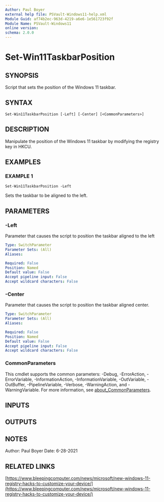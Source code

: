 ```yaml
---
Author: Paul Boyer
external help file: PSVault-Windows11-help.xml
Module Guid: af74b2ec-963d-4219-a6e6-1e561723f92f
Module Name: PSVault-Windows11
online version:
schema: 2.0.0
---
```


# Set-Win11TaskbarPosition

## SYNOPSIS
Script that sets the position of the Windows 11 taskbar.

## SYNTAX

```
Set-Win11TaskbarPosition [-Left] [-Center] [<CommonParameters>]
```

## DESCRIPTION
Manipulate the position of the Windows 11 taskbar by modifying the registry key in HKCU.

## EXAMPLES

### EXAMPLE 1
```
Set-Win11TaskbarPosition -Left
```

Sets the taskbar to be aligned to the left.

## PARAMETERS

### -Left
Parameter that causes the script to position the taskbar aligned to the left

```yaml
Type: SwitchParameter
Parameter Sets: (All)
Aliases:

Required: False
Position: Named
Default value: False
Accept pipeline input: False
Accept wildcard characters: False
```

### -Center
Parameter that causes the script to position the taskbar aligned center.

```yaml
Type: SwitchParameter
Parameter Sets: (All)
Aliases:

Required: False
Position: Named
Default value: False
Accept pipeline input: False
Accept wildcard characters: False
```

### CommonParameters
This cmdlet supports the common parameters: -Debug, -ErrorAction, -ErrorVariable, -InformationAction, -InformationVariable, -OutVariable, -OutBuffer, -PipelineVariable, -Verbose, -WarningAction, and -WarningVariable. For more information, see [about_CommonParameters](http://go.microsoft.com/fwlink/?LinkID=113216).

## INPUTS

## OUTPUTS

## NOTES
Author: Paul Boyer
Date: 6-28-2021

## RELATED LINKS

[https://www.bleepingcomputer.com/news/microsoft/new-windows-11-registry-hacks-to-customize-your-device/](https://www.bleepingcomputer.com/news/microsoft/new-windows-11-registry-hacks-to-customize-your-device/)

